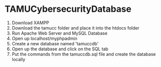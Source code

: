 # TAMUCybersecurityDatabase

1. Download XAMPP
2. Download the tamucc folder and place it into the htdocs folder
3. Run Apache Web Server and MySQL Database
4. Open up localhost/myphpadmin
5. Create a new database named 'tamuccdb'
6. Open up the database and click on the SQL tab
7. Put the commands from the tamuccdb.sql file and create the database locally

